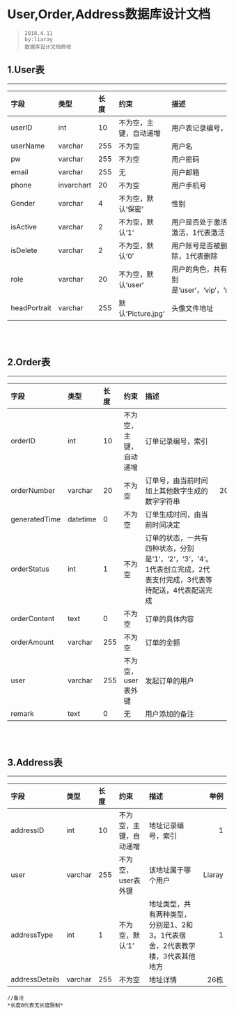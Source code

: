 # User,Order,Address数据库设计文档

>     2018.4.11
>     by:liaray
>     数据库设计文档修改

## 1.User表
***

|字段|类型|长度|约束|描述|举例|
|:----|:----|:----|:----|:----|----:|
|userID|int|10|不为空，主键，自动递增|用户表记录编号，索引|1|
|userName|varchar|255|不为空|用户名|Liaray|
|pw|varchar|255|不为空|用户密码|123456|
|email|varchar|255|无|用户邮箱|123456@gmail.com
|phone|invarchart|20|不为空|用户手机号|12345678|
|Gender|varchar|4|不为空，默认‘保密‘|性别|男|
|isActive|varchar|2|不为空，默认‘1‘|用户是否处于激活状态，0代表未激活，1代表激活|1|
|isDelete|varchar|2|不为空，默认‘0’|用户账号是否被删除，0代表未删除，1代表删除|0|
|role|varchar|20|不为空，默认‘user‘|用户的角色，共有四种角色，分别是‘user‘，‘vip‘，‘saller‘，‘admin‘|admin|
|headPortrait|varchar|255|默认‘Picture.jpg‘|头像文件地址|head.jpg|
</br><br/>
## 2.Order表
***
|字段|类型|长度|约束|描述|举例|
|:----|:----|:----|:----|:----|----:|
|orderID|int|10|不为空，主键，自动递增|订单记录编号，索引|1|
|orderNumber|varchar|20|不为空|订单号，由当前时间加上其他数字生成的数字字符串|2018040700001|
|generatedTime|datetime|0|不为空|订单生成时间，由当前时间决定|2018-04-07 20:24:36|
|orderStatus|int|1|不为空|订单的状态，一共有四种状态，分别是‘1‘，‘2‘，‘3‘，‘4‘。1代表创立完成，2代表支付完成，3代表等待配送，4代表配送完成|1|
|orderContent|text|0|不为空|订单的具体内容|黄焖鸡米饭|
|orderAmount|varchar|255|不为空|订单的金额|10|
|user|varchar|255|不为空，user表外键|发起订单的用户|Liaray|
|remark|text|0|无|用户添加的备注|微辣|
</br><br/>
## 3.Address表
***
|字段|类型|长度|约束|描述|举例|
|:----|:----|:----|:----|:----|----:|
|addressID|int|10|不为空，主键，自动递增|地址记录编号，索引|1|
|user|varchar|255|不为空，user表外键|该地址属于哪个用户|Liaray|
|addressType|int|1|不为空，默认‘1’|地址类型，共有两种类型，分别是1、2和3。1代表宿舍，2代表教学楼，3代表其他地方|1|
|addressDetails|varchar|255|不为空|地址详情|26栋|

```
//备注
*长度0代表无长度限制*
```